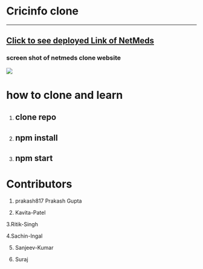 # <h1>Cricinfo clone
  <hr> 
  <h2> <a href="https://admiring-curie-4d4212.netlify.app/"> Click to see deployed Link of NetMeds </a></h2>
  
  <h3> screen shot of netmeds clone website </h3>
  <img src ="https://github.com/patelkavita/CricInfoProject/blob/main/web/images/admiring-curie-4d4212.netlify.app_.png" />
  
  # how to clone and learn 
1. <h2> clone repo </h2>
2. <h2> npm install </h2>
3. <h2> npm start  </h2>
  
  # Contributors 
  
1. prakash817 Prakash Gupta

2. Kavita-Patel

3.Ritik-Singh

4.Sachin-Ingal

5. Sanjeev-Kumar
  
6. Suraj
  






  
